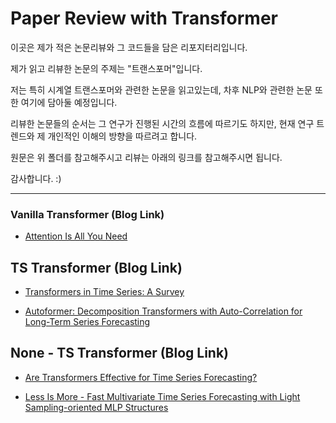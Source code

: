 # Paper Review with Transformer

이곳은 제가 적은 논문리뷰와 그 코드들을 담은 리포지터리입니다.

제가 읽고 리뷰한 논문의 주제는 "트랜스포머"입니다.

저는 특히 시계열 트랜스포머와 관련한 논문을 읽고있는데, 차후 NLP와 관련한 논문 또한 여기에 담아둘 예정입니다.

리뷰한 논문들의 순서는 그 연구가 진행된 시간의 흐름에 따르기도 하지만, 현재 연구 트렌드와 제 개인적인 이해의 방향을 따르려고 합니다. 

원문은 위 폴더를 참고해주시고 리뷰는 아래의 링크를 참고해주시면 됩니다. 

감사합니다. :)

__________

### Vanilla Transformer (Blog Link)

- [Attention Is All You Need](https://seollane22.tistory.com/20)

## TS Transformer  (Blog Link)

- [Transformers in Time Series: A Survey](https://seollane22.tistory.com/21)

- [Autoformer: Decomposition Transformers with Auto-Correlation for Long-Term Series Forecasting](https://seollane22.tistory.com/22)

## None - TS Transformer (Blog Link)

- [Are Transformers Effective for Time Series Forecasting?](https://seollane22.tistory.com/23)

- [Less Is More - Fast Multivariate Time Series Forecasting with Light Sampling-oriented MLP Structures](https://seollane22.tistory.com/25)
